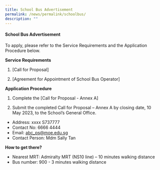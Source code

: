```yaml
---
title: School Bus Advertisement
permalink: /news/permalink/schoolbus/
description: ""
---
```

#### School Bus Advertisement

To apply, please refer to the Service Requirements and the Application Procedure below.

**Service Requirements**
1.	[Call for Proposal]
 
2.	[Agreement for Appointment of School Bus Operator]

**Application Procedure**

1. Complete the [Call for Proposal - Annex A]

2. Submit the completed Call for Proposal – Annex A by closing date, 10 May 2023, to the School’s General Office.

* Address: xxxx S737777
* Contact No: 6666 4444 
* Email: abc_ps@moe.edu.sg
* Contact Person: Mdm Sally Tan


**How to get there?**
* Nearest MRT: Admiralty MRT (NS10 line) – 10 minutes walking distance
* Bus number: 900 - 3 minutes walking distance
